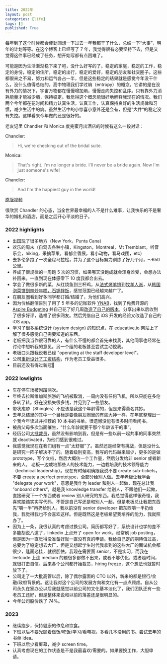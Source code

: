 ```yaml
---
title: 2022年
layout: post
categories: [life]
tags: []
published: True
---
```


每年到了这个时候都会使劲回想一下过去一年我都干了什么，总结一下“大事”，明年的计划等等。在这个博客上已经写了 7 年，我觉得很有必要坚持下去，但是又觉得这件事已经成了任务，想开始写都有点困难了。

可能是因为生活渐渐稳下来了吧，没什么好写的了。稳定的家庭，稳定的工作，稳定的身份，稳定的住所，稳定的出行，稳定的爱好，稳定的朋友和社交圈子。这些都很来之不易，努力和运气各占一半，但是这些稳定的结果就是感觉今年没干什么，没什么值得总结的。高中物理我们学过熵（entropy）的概念，它讲的是在没有外力的情况下，宇宙万物都在慢慢增加熵，慢慢走向失控和乱序。只有靠外力消耗能量才能减少熵，保持稳定。我觉得这个概念能很好地解释我现在的情况。我们两个今年都在花时间和精力认真生活，认真工作，认真保持良好的生活规律和习惯，减少生活中的熵。虽然生活中的小惊喜小意外还是会有，但是”大件“的稳定没有失控。这样看来今年做的还是很好的。

老友记里 Chandler 和 Monica 度完蜜月出酒店的时候有这么一段对话：

Chandler: 
> Hi, we're checking out of the bridal suite.

Monica:
> That's right. I'm no longer a bride. I'll never be a bride again. Now I'm just someone's wife!

Chandler:
> And I'm the happiest guy in the world!

[原版视频](/assets/happiest_guy.mp4)

很欣赏 Chandler 的心态，当全世界最幸福的人不是什么难事，让我快乐的不是奢华的婚礼和酒店，而是之后开心平淡的日子。

### 2022 highlights

- 出国玩了很多地方（New York，Punta Cana）
- 欢乐的周末（自驾去各种小镇，Kingston，Montreal，Mt Tremblant，听音乐会，hiking，采摘苹果，看郁金香展，看小动物，看马戏团，etc）
- 去多伦多跑了一次全程马拉松，并为了这个目标努力训练了好几个月，～650 公里。
- 养成了很规律的一周跑 5 次的习惯，如果哪天没跑成就会浑身难受，会想办法补回来。一直到现在体感零下 10 度我都会出去。
- 学会了做很多新的菜，从红烧鱼到三杯鸡，从[法式烤羊排](https://www.youtube.com/watch?v=5B6HDmeMRtI)到[牧羊人派](https://www.youtube.com/watch?v=M_GNznvIN1E)，从[韩国泡菜饼到辣炒年糕，石锅拌饭](https://www.maangchi.com)，感觉范围已经越来越广了。
- 在朋友圈看到好多同学都订婚/结婚了，为他们高兴。
- 因为价格翻倍告别了用了 5 年多的记账软件 [YNAB](https://www.youneedabudget.com)，找到了免费开源的 [Aspire Budgeting](https://aspirebudget.com) 并自己花了好几周[改造了自己的版本](https://www.reddit.com/r/aspirebudgeting/comments/xnt17a/my_implementation_of_payee_support_and_a_couple)，分享出来以后收到了很多好评，造福了很多网友。然后凭借自己 iOS 开发的经验又改造了自己的 iOS app。
- 学习了很多系统设计 (system design) 的知识点，在 [educative.io](https://www.educative.io) 网站上了解了很多感觉自己需要知道的东西。
- 老板把我当作很可靠的人，有什么不懂的都会首先来找我，其他同事也经常在讨论中想听我的意见。另一个组的老板甚至尝试主动挖我。
- 老板口头跟我说我已经 "operating at the staff developer level"。
- 公司[重新设计了工资结构](https://news.shopify.com/rewriting-the-story-of-compensation)，作为老员工受益很多。
- 目前还没有得过新冠🙏

### 2022 lowlights

- 车在停车场被剐蹭两次。
- 年终去拉斯维加斯旅游的飞机被取消，一周内没有任何飞机，所以只能在多伦多转了转。好在没损失很多钱，并见到了一些朋友。
- 带状疱疹（Shingles）不应该是我这个年龄得的，但是来得莫名其妙。
- 去年总结里的其中一个目标是要像朋友圈里的有些大神一样，在年底整理出一个我今年读过并推荐的 10 本书的书单。很遗憾没能有很多时间看闲书。
- 被岳父母多次当面催生，“什么年龄就要干那个年龄该干的事”。
- 经历公司[大批裁员](https://news.shopify.com/changes-to-shopifys-team)，虽然没有影响到我，但是有一些以前一起共事的同事突然就 deactivated，为他们感到很难过。
- 我感觉我现在在我们组有一点“太舒服”了。虽然还是经常有挑战，但是没什么是研究一阵子解决不了的。随着级别变高，我写的代码越来越少，更多的是做 prototype，写个文档，然后大概估一个工作量，然后分发给非 senior 或者新来的人。 老板一边栽培那些人的技术能力，一边栽培我的技术领导能力（technical leadership）。现在有时候明确跟我说不要 create sub-tickets，不要 create a perfect prototype，全部分给别人做。去年老板让我学会 "delegate your work"，意思是我作为 leader 和别人一起做，现在总让我 ”onboard others“，就是我 knowledge transfer 给别人，不跟他们一起做，直接研究下一个东西或者 review 别人研究的东西。我总觉得这样很奇怪，我喜欢踏踏实实写代码，不管是自己写还是和别人一起，但是老板总让我把东西先“嚼一半”再扔给别人。我以前没有 senior developer 把东西嚼一半扔给我，我觉得我也不会喜欢这样。但是既然这是老板希望我培养的能力，我就照办了。
- 因为上一条，我很认真的考虑过换公司。简历都写好了，系统设计也学的差不多能胡说八道了，linkedin 上点开了 open for work，经常刷 job posting，但是因为一直觉得没准备好就一直没有真的申请。我给自己定的期待值过高，总要为了稳定想去大厂，但是又想起学生时代我拿到的这些大厂的面试机会都很少，逢面必挂，就很胆怯。我现在需要面 senior，不是实习，而我在 leetcode 上连 medium 的题很多都做不出来，或者不够优化，或者超时间，就很打击自信。后来各个公司都开始裁员，hiring freeze，这个想法也就暂时放下了。
- 公司走了一大批高管以后，除了偶尔露面的 CTO 以外，新来的都是银行/金融/政府背景的。这让我对这个公司的发展方向和文化有一点点顾虑。自从公司永久在家办公以后我就感觉以前公司的文化基本淡化了，我们团队还有一些老员工还好，但是整体来说和以前的落差还是很明显的。
- 今年公司股价跌了 74%。

### 2023
- 继续跑步，保持健康的作息和饮食。
- 下班以后不要光顾着做饭/吃饭/学习/看电视，多看几本没用的书。尝试去年的书单 idea。
- 下班以后少看屏幕，减少 screen time。
- 认真考虑现在的工作状态是不是我最喜欢/需要的。如果要换工作，大胆申请。
